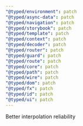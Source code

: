 ```yaml
---
"@typed/environment": patch
"@typed/async-data": patch
"@typed/navigation": patch
"@typed/storybook": patch
"@typed/template": patch
"@typed/context": patch
"@typed/decoder": patch
"@typed/router": patch
"@typed/guard": patch
"@typed/route": patch
"@typed/core": patch
"@typed/path": patch
"@typed/wire": patch
"@typed/dom": patch
"@typed/fx": patch
"@typed/id": patch
"@typed/ui": patch
---
```


Better interpolation reliability
